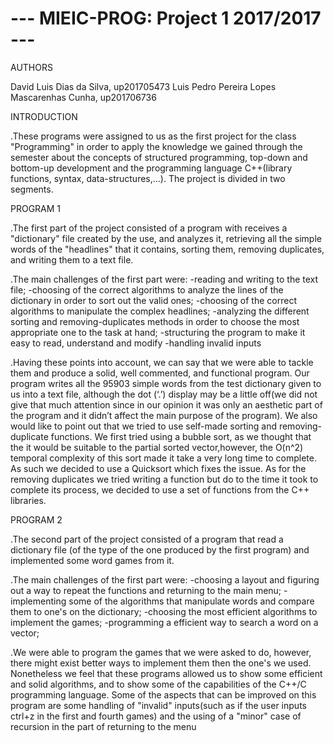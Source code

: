 # --- MIEIC-PROG: Project 1 2017/2017 ---

AUTHORS

David Luis Dias da Silva, up201705473
Luis Pedro Pereira Lopes Mascarenhas Cunha, up201706736



INTRODUCTION

.These programs were assigned to us as the first project for the class "Programming" in order to apply the knowledge we gained through the semester about the concepts of structured programming, top-down and bottom-up development and the programming language C++(library functions, syntax, data-structures,...).
The project is divided in two segments.

PROGRAM 1

.The first part of the project consisted of a program with receives a "dictionary" file created by the use, and 
analyzes it, retrieving all the simple words of the "headlines" that it contains, sorting them, removing duplicates, and 
writing them to a text file.

.The main challenges of the first part were:
-reading and writing to the text file;
-choosing of the correct algorithms to analyze the lines of the dictionary in order to sort out the valid ones;
-choosing of the correct algorithms to manipulate the complex headlines;
-analyzing the different sorting and removing-duplicates methods in order to choose the most appropriate one 
to the task at hand;
-structuring the program to make it easy to read, understand and modify 
-handling invalid inputs


.Having these points into account, we can say that we were able to tackle them and produce a solid, well commented, 
and functional program. Our program writes all the 95903 simple words from the test dictionary given to us into a text file, 
although the dot (‘.’) display may be a little off(we did not give that much attention since in our opinion it was only an 
aesthetic part of the program and it didn’t affect the main purpose of the program). We also would like to point out that 
we tried to use self-made sorting and removing-duplicate functions. We first tried using a bubble sort, as we thought that 
the it would be suitable to the partial sorted vector,however, the O(n^2) temporal complexity of this sort made it
take a very long time to complete. As such we decided to use a Quicksort which fixes the issue. As for the removing duplicates 
we tried writing a function but do to the time it took to complete its process, we decided to use a set of functions from the 
C++ libraries.

PROGRAM 2

.The second part of the project consisted of a program that read a dictionary file (of the type of the one
produced by the first program) and implemented some word games from it.

.The main challenges of the first part were:
-choosing a layout and figuring out a way to repeat the functions and returning to the main menu;
-implementing some of the algorithms that manipulate words and compare them to one's on the dictionary;
-choosing the most efficient algorithms to implement the games;
-programming a efficient way to search a word on a vector;


.We were able to program the games that we were asked to do, however, there might exist better ways to implement them 
then the one's we used. Nonetheless we feel that these programs allowed us to show some efficient and solid algorithms, and
to show some of the capabilities of the C++/C programming language. Some of the aspects that can be improved on this program
are some handling of "invalid" inputs(such as if the user inputs ctrl+z in the first and fourth games) and the using of a 
"minor" case of recursion in the part of returning to the menu

